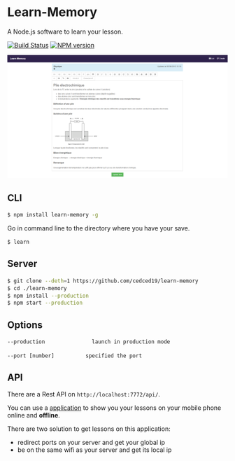 # Learn-Memory

A Node.js software to learn your lesson.

[![Build Status](https://travis-ci.org/cedced19/learn-memory.svg)](https://travis-ci.org/cedced19/learn-memory)
[![NPM version](https://badge.fury.io/js/learn-memory.svg)](http://badge.fury.io/js/learn-memory)

![](https://raw.githubusercontent.com/cedced19/learn-memory/master/demo.png)

## CLI

```bash
$ npm install learn-memory -g
```

Go in command line to the directory where you have your save.

```bash
$ learn
```

## Server

```bash
$ git clone --deth=1 https://github.com/cedced19/learn-memory
$ cd ./learn-memory
$ npm install --production
$ npm start --production
```

## Options

```
--production               launch in production mode

--port [number]          specified the port
```

## API

There are a Rest API on `http://localhost:7772/api/`.

You can use a [application](https://github.com/cedced19/learn-memory-mobile)  to show you your lessons on your mobile phone online and __offline__.

There are two solution to get lessons on this application:
* redirect ports on your server and get your global ip
* be on the same wifi as your server and get its local ip
